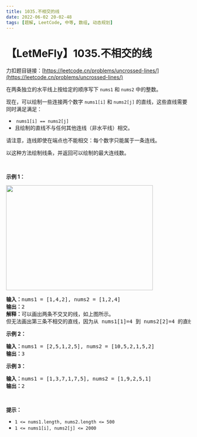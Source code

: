 ```yaml
---
title: 1035.不相交的线
date: 2022-06-02 20-02-48
tags: [题解, LeetCode, 中等, 数组, 动态规划]
---
```


# 【LetMeFly】1035.不相交的线

力扣题目链接：[https://leetcode.cn/problems/uncrossed-lines/](https://leetcode.cn/problems/uncrossed-lines/)

<p>在两条独立的水平线上按给定的顺序写下 <code>nums1</code> 和 <code>nums2</code> 中的整数。</p>

<p>现在，可以绘制一些连接两个数字 <code>nums1[i]</code>&nbsp;和 <code>nums2[j]</code>&nbsp;的直线，这些直线需要同时满足满足：</p>

<ul>
	<li>&nbsp;<code>nums1[i] == nums2[j]</code></li>
	<li>且绘制的直线不与任何其他连线（非水平线）相交。</li>
</ul>

<p>请注意，连线即使在端点也不能相交：每个数字只能属于一条连线。</p>

<p>以这种方法绘制线条，并返回可以绘制的最大连线数。</p>

<p>&nbsp;</p>

<p><strong>示例 1：</strong></p>
<img alt="" src="https://assets.leetcode.com/uploads/2019/04/26/142.png" style="width: 400px; height: 286px;" />
<pre>
<strong>输入：</strong>nums1 = <span id="example-input-1-1">[1,4,2]</span>, nums2 = <span id="example-input-1-2">[1,2,4]</span>
<strong>输出：</strong><span id="example-output-1">2</span>
<strong>解释：</strong>可以画出两条不交叉的线，如上图所示。 
但无法画出第三条不相交的直线，因为从 nums1[1]=4 到 nums2[2]=4 的直线将与从 nums1[2]=2 到 nums2[1]=2 的直线相交。
</pre>

<div>
<p><strong>示例 2：</strong></p>

<pre>
<strong>输入：</strong>nums1 = <span id="example-input-2-1">[2,5,1,2,5]</span>, nums2 = <span id="example-input-2-2">[10,5,2,1,5,2]</span>
<strong>输出：</strong><span id="example-output-2">3</span>
</pre>

<div>
<p><strong>示例 3：</strong></p>

<pre>
<strong>输入：</strong>nums1 = <span id="example-input-3-1">[1,3,7,1,7,5]</span>, nums2 = <span id="example-input-3-2">[1,9,2,5,1]</span>
<strong>输出：</strong><span id="example-output-3">2</span></pre>

<p>&nbsp;</p>
</div>
</div>

<p><strong>提示：</strong></p>

<ul>
	<li><code>1 &lt;= nums1.length, nums2.length &lt;= 500</code></li>
	<li><code>1 &lt;= nums1[i], nums2[j] &lt;= 2000</code></li>
</ul>

<p>&nbsp;</p>


    